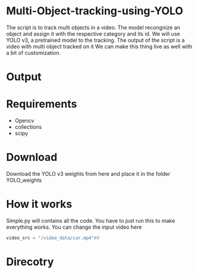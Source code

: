 # Multi-Object-tracking-using-YOLO


The script is to track multi objects in a video. The model recongnize an object and assign it with the
respective category and its id. We will use YOLO v3, a pretrained model to the tracking. The output of the script is a video with multi object tracked on it
We can make this thing live as well with a bit of customization. 

# Output

# Requirements
- Opencv
- collections
- scipy

# Download
 Download the YOLO v3 weights from here and place it in the folder YOLO_weights

# How it works
Simple.py will contains all the code. You have to just run this to make everything works. You can change the input video here
```python
video_src = "/video_data/car.mp4"#0
```

# Direcotry
